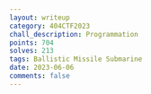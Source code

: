 ```yaml
---
layout: writeup
category: 404CTF2023
chall_description: Programmation
points: 704
solves: 213
tags: Ballistic Missile Submarine 
date: 2023-06-06
comments: false
---
```

